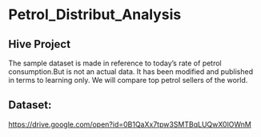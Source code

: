 # Petrol_Distribut_Analysis
## Hive Project


The sample dataset is made in reference to today’s rate of petrol consumption.But is not an actual data. It has been modified and published
in terms to learning only.
We will compare top petrol sellers of the world.

## Dataset:
https://drive.google.com/open?id=0B1QaXx7tpw3SMTBqLUQwX0lOWnM
